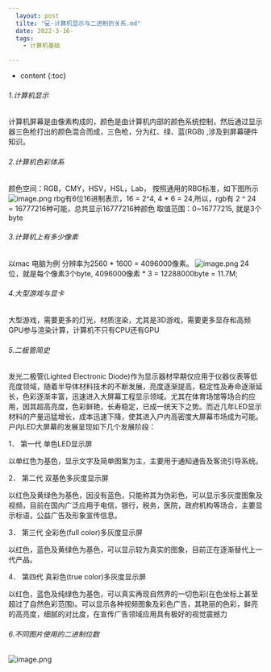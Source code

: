 ```yaml
---
  layout: post
  tilte: "💻-计算机显示与二进制的关系.md"
  date: 2022-3-16-
  tags: 
    - 计算机基础

---
```



* content
{:toc}


###### 1.计算机显示
计算机屏幕是由像素构成的，颜色是由计算机内部的颜色系统控制，然后通过显示器三色枪打出的颜色混合而成，三色枪，分为红、绿、蓝(RGB) ,涉及到屏幕硬件知识。
###### 2.计算机色彩体系
颜色空间：RGB，CMY，HSV，HSL，Lab，
按照通用的RBG标准，如下图所示
![image.png](https://upload-images.jianshu.io/upload_images/15312191-5aa037b449031b10.png?imageMogr2/auto-orient/strip%7CimageView2/2/w/1240)
rbg有6位16进制表示，16 = 2^4, 4 * 6 = 24,所以，rgb有 2 ^ 24 = 16777216种可能，总共显示16777216种颜色
取值范围：0~16777215, 就是3个byte
###### 3.计算机上有多少像素
以mac 电脑为例 分辨率为2560 * 1600  = 4096000像素。
![image.png](https://upload-images.jianshu.io/upload_images/15312191-84a8019e5578793d.png?imageMogr2/auto-orient/strip%7CimageView2/2/w/1240)
24位，就是每个像素3个byte, 4096000像素 * 3 = 12288000byte = 11.7M;
###### 4.大型游戏与显卡
大型游戏，需要更多的灯光，材质渲染，尤其是3D游戏，需要更多显存和高频GPU参与渲染计算，计算机不只有CPU还有GPU
###### 5.二极管简史
发光二极管(Lighted Electronic Diode)作为显示器材早期仅应用于仪器仪表等低亮度领域，随着半导体材料技术的不断发展，亮度逐渐提高，稳定性及寿命逐渐延长，色彩逐渐丰富，迅速进入大屏幕工程显示领域。尤其在体育场馆等场合的应用，因其超高亮度，色彩鲜艳，长寿稳定，已成一统天下之势。而近几年LED显示材料的产量迅猛增长，成本迅速下降，使其进入户内高密度大屏幕市场成为可能。户内LED大屏幕的发展呈现如下几个发展阶段：

1． 第一代 单色LED显示屏

以单红色为基色，显示文字及简单图案为主，主要用于通知通告及客流引导系统。

2． 第二代 双基色多灰度显示屏

以红色及黄绿色为基色，因没有蓝色，只能称其为伪彩色，可以显示多灰度图象及视频，目前在国内广泛应用于电信，银行，税务，医院，政府机构等场合，主要显示标语，公益广告及形象宣传信息。

3． 第三代 全彩色(full color)多灰度显示屏

以红色，蓝色及黄绿色为基色，可以显示较为真实的图象，目前正在逐渐替代上一代产品。

4． 第四代 真彩色(true color)多灰度显示屏

以红色，蓝色及纯绿色为基色，可以真实再现自然界的一切色彩(在色坐标上甚至超过了自然色彩范围)。可以显示各种视频图象及彩色广告，其艳丽的色彩，鲜亮的高亮度，细腻的对比度，在宣传广告领域应用具有极好的视觉震撼力
###### 6.不同图片使用的二进制位数
![image.png](https://upload-images.jianshu.io/upload_images/15312191-631bee1e687c43ae.png?imageMogr2/auto-orient/strip%7CimageView2/2/w/1240)

